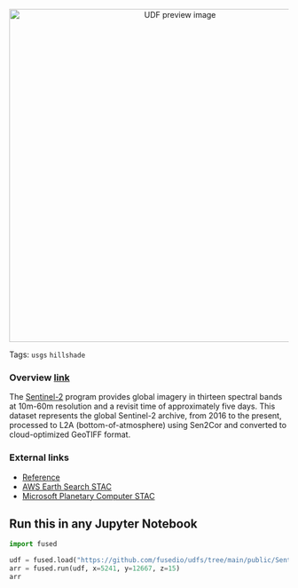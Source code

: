 <!--fused:pin=14-->
<!--fused:preview-->
<p align="center"><img src="fused_uploaded_preview" width="600" alt="UDF preview image"></p>

<!--fused:tags-->
Tags: `usgs` `hillshade`

<!--fused:readme-->
### Overview [link](https://planetarycomputer.microsoft.com/dataset/sentinel-2-l2a)
The [Sentinel-2](https://sentinel.esa.int/web/sentinel/missions/sentinel-2) program provides global imagery in thirteen spectral bands at 10m-60m resolution and a revisit time of approximately five days. This dataset represents the global Sentinel-2 archive, from 2016 to the present, processed to L2A (bottom-of-atmosphere) using Sen2Cor and converted to cloud-optimized GeoTIFF format.

### External links
* [Reference](https://planetarycomputer.microsoft.com/dataset/sentinel-2-l2a)
* [AWS Earth Search STAC](https://earth-search.aws.element84.com/v1/collections/sentinel-2-l2a)
* [Microsoft Planetary Computer STAC](https://planetarycomputer.microsoft.com/api/stac/v1/collections/sentinel-2-l2a)

## Run this in any Jupyter Notebook

```python
import fused

udf = fused.load("https://github.com/fusedio/udfs/tree/main/public/Sentinel_Tile_Example")
arr = fused.run(udf, x=5241, y=12667, z=15)
arr
```
